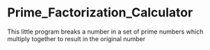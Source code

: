 # Prime_Factorization_Calculator
This little program breaks a number in a set of prime numbers which multiply together to result in the original number
